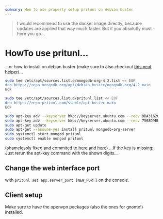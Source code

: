```yaml
---
summary: How to use properly setup pritunl on debian buster
---
```


> I would recommend to use the docker image directly, because updates are applied that way much faster. But if you absolutly must - here you go...

# HowTo use pritunl... #
...or how to install on debian buster (make sure to also checkout [this neat helper](https://gitlab.simonmicro.de/simonmicro/pritunl-fake-api))...

```bash
sudo tee /etc/apt/sources.list.d/mongodb-org-4.2.list << EOF
deb https://repo.mongodb.org/apt/debian buster/mongodb-org/4.2 main
EOF

sudo tee /etc/apt/sources.list.d/pritunl.list << EOF
deb https://repo.pritunl.com/stable/apt buster main
EOF

sudo apt-key adv --keyserver hkp://keyserver.ubuntu.com --recv 9DA31620334BD75D9DCB49F368818C72E52529D4
sudo apt-key adv --keyserver hkp://keyserver.ubuntu.com --recv 7568D9BB55FF9E5287D586017AE645C0CF8E292A
sudo apt-get update
sudo apt-get --assume-yes install pritunl mongodb-org-server
sudo systemctl start mongod pritunl
sudo systemctl enable mongod pritunl
```
(shamelessly fixed and commited to [here](https://docs.pritunl.com/docs/installation) and [here](https://github.com/pritunl/pritunl))
...If the key is missing: Just rerun the apt-key command with the shown digits...

## Change the web interface port ##
with `pritunl set app.server_port [NEW_PORT]` on the console.

## Client setup ##
Make sure to have the openvpn packages (also the ones for gnome!) installed.
